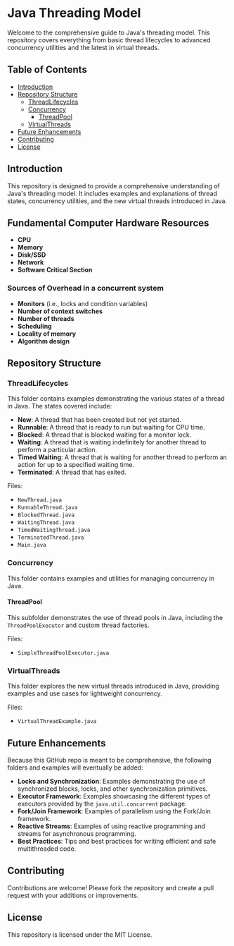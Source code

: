 # Java Threading Model

Welcome to the comprehensive guide to Java's threading model. This repository covers everything from basic thread lifecycles to advanced concurrency utilities and the latest in virtual threads.

## Table of Contents

- [Introduction](#introduction)
- [Repository Structure](#repository-structure)
  - [ThreadLifecycles](#threadlifecycles)
  - [Concurrency](#concurrency)
    - [ThreadPool](#threadpool)
  - [VirtualThreads](#virtualthreads)
- [Future Enhancements](#future-enhancements)
- [Contributing](#contributing)
- [License](#license)

## Introduction

This repository is designed to provide a comprehensive understanding of Java's threading model. It includes examples and explanations of thread states, concurrency utilities, and the new virtual threads introduced in Java.

## Fundamental Computer Hardware Resources
- **CPU**
- **Memory**
- **Disk/SSD**
- **Network**
- **Software Critical Section**

### Sources of Overhead in a concurrent system
- **Monitors** (i.e., locks and condition variables)
- **Number of context switches**
- **Number of threads**
- **Scheduling**
- **Locality of memory**
- **Algorithm design**

## Repository Structure

### ThreadLifecycles

This folder contains examples demonstrating the various states of a thread in Java. The states covered include:

- **New**: A thread that has been created but not yet started.
- **Runnable**: A thread that is ready to run but waiting for CPU time.
- **Blocked**: A thread that is blocked waiting for a monitor lock.
- **Waiting**: A thread that is waiting indefinitely for another thread to perform a particular action.
- **Timed Waiting**: A thread that is waiting for another thread to perform an action for up to a specified waiting time.
- **Terminated**: A thread that has exited.

Files:
- `NewThread.java`
- `RunnableThread.java`
- `BlockedThread.java`
- `WaitingThread.java`
- `TimedWaitingThread.java`
- `TerminatedThread.java`
- `Main.java`

### Concurrency

This folder contains examples and utilities for managing concurrency in Java.

#### ThreadPool

This subfolder demonstrates the use of thread pools in Java, including the `ThreadPoolExecutor` and custom thread factories.

Files:
- `SimpleThreadPoolExecutor.java`

### VirtualThreads

This folder explores the new virtual threads introduced in Java, providing examples and use cases for lightweight concurrency.

Files:
- `VirtualThreadExample.java`

## Future Enhancements

Because this GitHub repo is meant to be comprehensive, the following folders and examples will eventually be added:

- **Locks and Synchronization**: Examples demonstrating the use of synchronized blocks, locks, and other synchronization primitives.
- **Executor Framework**: Examples showcasing the different types of executors provided by the `java.util.concurrent` package.
- **Fork/Join Framework**: Examples of parallelism using the Fork/Join framework.
- **Reactive Streams**: Examples of using reactive programming and streams for asynchronous programming.
- **Best Practices**: Tips and best practices for writing efficient and safe multithreaded code.

## Contributing

Contributions are welcome! Please fork the repository and create a pull request with your additions or improvements.

## License

This repository is licensed under the MIT License.
